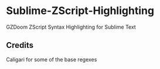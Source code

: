 # Sublime-ZScript-Highlighting
GZDoom ZScript Syntax Highlighting for Sublime Text

## Credits
Caligari for some of the base regexes
